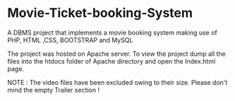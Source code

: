 # Movie-Ticket-booking-System
A DBMS project that implements a movie booking system making use of PHP, HTML ,CSS, BOOTSTRAP and MySQL  

The project was hosted on Apache server.
To view the project dump all the files into the htdocs folder of Apache directory and open the Index.html page.

NOTE : The video files have been excluded owing to their size. Please don't mind the empty Trailer section ! 
